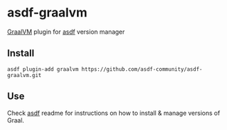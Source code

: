 # asdf-graalvm

[GraalVM](https://www.graalvm.org/) plugin for [asdf](https://github.com/asdf-vm/asdf) version manager

## Install

```shell
asdf plugin-add graalvm https://github.com/asdf-community/asdf-graalvm.git
```

## Use

Check [asdf](https://github.com/asdf-vm/asdf) readme for instructions on how to install & manage versions of Graal.
